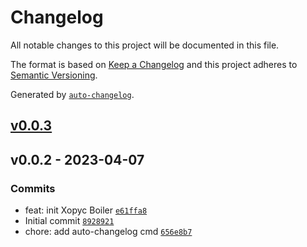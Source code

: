 # Changelog

All notable changes to this project will be documented in this file.

The format is based on [Keep a Changelog](https://keepachangelog.com/en/1.0.0/)
and this project adheres to [Semantic Versioning](https://semver.org/spec/v2.0.0.html).

Generated by [`auto-changelog`](https://github.com/CookPete/auto-changelog).

## [v0.0.3](https://github.com/wayoutff/xopyc/compare/v0.0.2...v0.0.3)

## v0.0.2 - 2023-04-07

### Commits

- feat: init Xopyc Boiler [`e61ffa8`](https://github.com/wayoutff/xopyc/commit/e61ffa88bb68307bd8650c2c01ca9f79125c2720)
- Initial commit [`8928921`](https://github.com/wayoutff/xopyc/commit/89289215721ef6765a7d23951b780d99c9d738bf)
- chore: add auto-changelog cmd [`656e8b7`](https://github.com/wayoutff/xopyc/commit/656e8b76bc5dcf85492e788dec555e0012c39afb)
